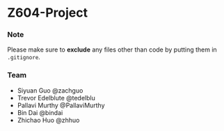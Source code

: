 Z604-Project
============

### Note

Please make sure to **exclude** any files other than code by putting them in `.gitignore`.

### Team
* Siyuan Guo @zachguo
* Trevor Edelblute @tedelblu
* Pallavi Murthy @PallaviMurthy
* Bin Dai @bindai
* Zhichao Huo @zhhuo
